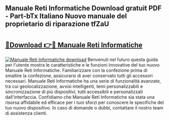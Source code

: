 ## Manuale Reti Informatiche Download gratuit PDF - Part-bTx Italiano Nuovo manuale del proprietario di riparazione tfZaU

# <h2><a href="http://dfc3s8y.blite.top/?on=Manuale+Reti+Informatiche">🔗Download 👉🔴 Manuale Reti Informatiche</a></h2>

[![Manuale Reti Informatiche download](https://i.imgur.com/lujVjoI.png)](http://dfc3s8y.blite.top/?on=Manuale+Reti+Informatiche)
Benvenuti nel futuro questa guida per l'utente mostra le caratteristiche e le funzioni innovative del tuo nuovo Manuale Reti Informatiche. Familiarizzare con la confezione prima di smaltire la confezione, assicurarsi di aver conservato tutti gli accessori necessari. Manuale Reti Informatiche ha una serie di funzionalità avanzate, tra cui geolocalizzazione, avvisi intelligenti, temi personalizzabili e sincronizzazione di più dispositivi, tutti accessibili e personalizzati dall'interfaccia. Confidiamo che Manuale Reti Informatiche sia stata una risorsa affidabile ed efficace per i tuoi sforzi per conoscere le specifiche del tuo nuovo dispositivo. In caso di domande o dubbi, contattare il nostro team di assistenza clienti.
